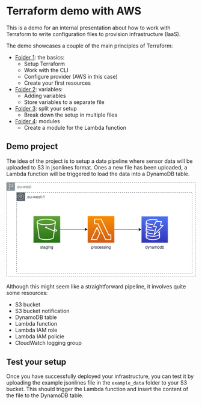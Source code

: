 # Terraform demo with AWS

This is a demo for an internal presentation about how to work with Terraform
to write configuration files to provision infrastructure (IaaS).

The demo showcases a couple of the main principles of Terraform:

* [Folder 1](/1_basics): the basics:
    * Setup Terraform
    * Work with the CLI
    * Configure provider (AWS in this case)
    * Create your first resources
* [Folder 2](/2_variables): variables:
    * Adding variables
    * Store variables to a separate file
* [Folder 3](/3_split_setup): split your setup
    * Break down the setup in multiple files
* [Folder 4](/4_modules): modules
    * Create a module for the Lambda function

## Demo project

The idea of the project is to setup a data pipeline where sensor
data will be uploaded to S3 in jsonlines format. Ones a new file has
been uploaded, a Lambda function will be triggered to load the data
into a DynamoDB table.

![](./terraform_demo.png)

Although this might seem like a straightforward pipeline, it involves
quite some resources:

* S3 bucket
* S3 bucket notification
* DynamoDB table
* Lambda function
* Lambda IAM role
* Lambda IAM policie
* CloudWatch logging group

## Test your setup

Once you have successfully deployed your infrastructure, you can test
it by uploading the example jsonlines file in the `example_data` folder
to your S3 bucket. This should trigger the Lambda function and insert
the content of the file to the DynamoDB table.
